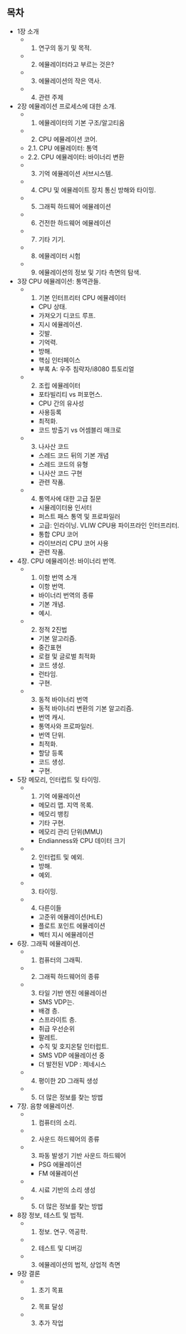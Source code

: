 ## 목차

- 1장 소개
    - 1. 연구의 동기 및 목적.
    - 2. 에뮬레이터라고 부르는 것은?
    - 3. 에뮬레이션의 작은 역사.
    - 4. 관련 주제
- 2장 에뮬레이션 프로세스에 대한 소개.
    - 1. 에뮬레이터의 기본 구조/알고티옴
    - 2. CPU 에뮬레이션 코어.
    - 2.1. CPU 에뮬레이터: 통역
    - 2.2. CPU 에뮬레이터: 바이너리 변환
    - 3. 기억 에뮬레이션 서브시스템.
    - 4. CPU 및 에뮬레이트 장치 통신 방해와 타이밍.
    - 5. 그래픽 하드웨어 에뮬레이션
    - 6. 건전한 하드웨어 에뮬레이션
    - 7. 기타 기기.
    - 8. 에뮬레이터 시험
    - 9. 에뮬레이션의 정보 및 기타 측면의 탐색.
- 3장 CPU 에뮬레이션: 통역관들.
    - 1. 기본 인터프리터 CPU 에뮬레이터
        - CPU 상태.
        - 가져오기 디코드 루프.
        - 지시 에뮬레이션.
        - 깃발.
        - 기억력.
        - 방해.
        - 핵심 인터페이스
        - 부록 A: 우주 침략자/i8080 튜토리얼
    - 2. 조립 에뮬레이터
        - 포타빌리티 vs 퍼포먼스.
        - CPU 간의 유사성
        - 사용등록
        - 최적화.
        - 코드 방출기 vs 어셈블리 매크로    
    - 3. 나사산 코드
        - 스레드 코드 뒤의 기본 개념
        - 스레드 코드의 유형
        - 나사산 코드 구현
        - 관련 작품.
    - 4. 통역사에 대한 고급 질문
        - 시뮬레이터용 인서터
        - 퍼스트 패스 통역 및 프로파일러
        - 고급: 인라이닝. VLIW CPU용 파이프라인 인터프리터.
        - 통합 CPU 코어
        - 라이브러리 CPU 코어 사용
        - 관련 작품.
- 4장. CPU 에뮬레이션: 바이너리 번역.
    - 1. 이항 번역 소개
        - 이항 번역.
        - 바이너리 번역의 종류
        - 기본 개념.
        - 예시.
    - 2. 정적 2진법
        - 기본 알고리즘.
        - 중간표현
        - 로컬 및 글로벌 최적화
        - 코드 생성.
        - 런타임.
        - 구현.
    - 3. 동적 바이너리 번역
        - 동적 바이너리 변환의 기본 알고리즘.
        - 번역 캐시.
        - 통역사와 프로파일러.
        - 번역 단위.
        - 최적화.
        - 할당 등록
        - 코드 생성.
        - 구현.
- 5장 메모리, 인터럽트 및 타이밍.
    - 1. 기억 에뮬레이션
        - 메모리 맵. 지역 목록.
        - 메모리 뱅킹
        - 기타 구현.
        - 메모리 관리 단위(MMU)
        - Endianness와 CPU 데이터 크기
    - 2. 인터럽트 및 예외.
        - 방해.
        - 예외.
    - 3. 타이밍.
    - 4. 다른이들
        - 고준위 에뮬레이션(HLE)
        - 플로트 포인트 에뮬레이션
        - 벡터 지시 에뮬레이션
- 6장. 그래픽 에뮬레이션.
    - 1. 컴퓨터의 그래픽.
    - 2. 그래픽 하드웨어의 종류
    - 3. 타일 기반 엔진 에뮬레이션
        - SMS VDP는.
        - 배경 층.
        - 스프라이트 층.
        - 취급 우선순위
        - 팔레트.
        - 수직 및 호지온탈 인터럽트.
        - SMS VDP 에뮬레이션 중
        - 더 발전된 VDP : 제네시스
    - 4. 평이한 2D 그래픽 생성
    - 5. 더 많은 정보를 찾는 방법
- 7장. 음향 에뮬레이션.
    - 1. 컴퓨터의 소리.
    - 2. 사운드 하드웨어의 종류
    - 3. 파동 발생기 기반 사운드 하드웨어
        - PSG 에뮬레이션
        - FM 에뮬레이션
    - 4. 시료 기반의 소리 생성
    - 5. 더 많은 정보를 찾는 방법
 - 8장 정보, 테스트 및 법적.
    - 1. 정보. 연구. 역공학.
    - 2. 테스트 및 디버깅
    - 3. 에뮬레이션의 법적, 상업적 측면
- 9장 결론
    - 1. 초기 목표
    - 2. 목표 달성
    - 3. 추가 작업